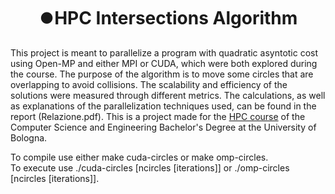 <h1 align="center">⏺️HPC Intersections Algorithm</h1>

<p align="left">
This project is meant to parallelize a program with quadratic asyntotic cost using Open-MP and either MPI or CUDA, which were both explored during the course. The purpose of the algorithm is to move some circles that are overlapping to avoid collisions. The scalability and efficiency of the solutions were measured through different metrics. The calculations, as well as explanations of the parallelization techniques used, can be found in the report (Relazione.pdf). This is a project made for the <a href="https://www.unibo.it/en/study/phd-professional-masters-specialisation-schools-and-other-programmes/course-unit-catalogue/course-unit/2023/385080">HPC course</a> of the Computer Science and Engineering Bachelor's Degree at the University of Bologna.
</p>

<p align="left">
To compile use either make cuda-circles or make omp-circles. <br>
To execute use ./cuda-circles [ncircles [iterations]] or ./omp-circles [ncircles [iterations]].
</p>

